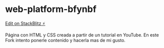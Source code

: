 # web-platform-bfynbf

[Edit on StackBlitz ⚡️](https://stackblitz.com/edit/web-platform-bfynbf)

Página con HTML y CSS creada a partir de un tutorial en YouTube.
En este Fork intento ponerle contenido y hacerla mas de mi gusto.
